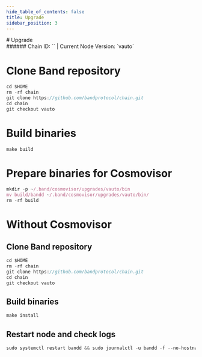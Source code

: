 ```yaml
---
hide_table_of_contents: false
title: Upgrade
sidebar_position: 3
---
```


<div class="h1-with-icon icon-band">
# Upgrade
</div>
###### Chain ID: `` | Current Node Version: `vauto`


# Clone Band repository
```js
cd $HOME
rm -rf chain
git clone https://github.com/bandprotocol/chain.git
cd chain
git checkout vauto
 ```

# Build binaries
```js
make build
 ```

# Prepare binaries for Cosmovisor
```js
mkdir -p ~/.band/cosmovisor/upgrades/vauto/bin
mv build/bandd ~/.band/cosmovisor/upgrades/vauto/bin/
rm -rf build
```

# Without Cosmovisor
## Clone Band repository
```js
cd $HOME
rm -rf chain
git clone https://github.com/bandprotocol/chain.git
cd chain
git checkout vauto
 ```

## Build binaries
```js
make install
 ```

## Restart node and check logs
```js
sudo systemctl restart bandd && sudo journalctl -u bandd -f --no-hostname -o cat
```